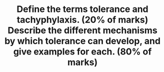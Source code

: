 ---
title: "Define the terms tolerance and tachyphylaxis. (20% of marks) Describe the different mechanisms by which tolerance can develop, and give examples for each. (80% of marks)"
entityType: SAQ
exam: PEX
college: CICM
year: 2014
sitting: B
question: 15
passRate: 15
EC_errorsCommon:
- "Few candidates knew a comprehensive list or had a classification system for the different types of tolerance."
- "No candidate had a good definition of tachyphylaxis."
---